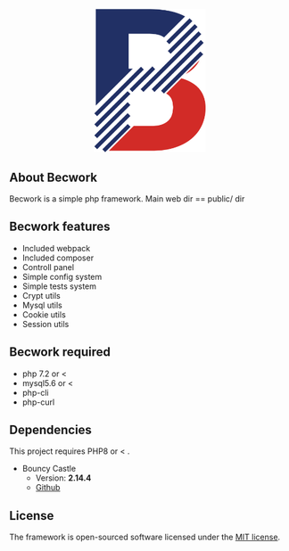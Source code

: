 <p align="center"><a href="http://becvar.xyz/becwork" target="_blank"><img src="https://github.com/lordbecvold/Becwork/blob/main/public/assets/img/favicon.png" width="200"></a></p>

## About Becwork

Becwork is a simple php framework.
Main web dir == public/ dir

## Becwork features

 - Included webpack
 - Included composer
 - Controll panel
 - Simple config system
 - Simple tests system
 - Crypt utils
 - Mysql utils
 - Cookie utils
 - Session utils


## Becwork required
 - php 7.2 or <
 - mysql5.6 or <
 - php-cli
 - php-curl


## Dependencies
This project requires PHP8 or < .
* Bouncy Castle
   * Version: **2.14.4**
   * [Github](https://github.com/filp/whoops)


## License

The framework is open-sourced software licensed under the [MIT license](https://opensource.org/licenses/MIT).